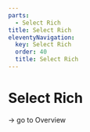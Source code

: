 ```yaml
---
parts:
  - Select Rich
title: Select Rich
eleventyNavigation:
  key: Select Rich
  order: 40
  title: Select Rich
---
```

# Select Rich

-> go to Overview
